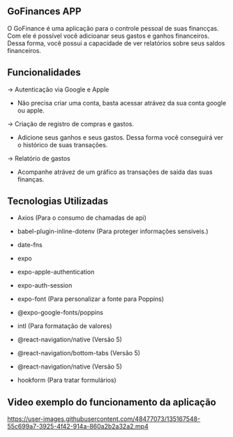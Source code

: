 ## GoFinances APP

O GoFinance é uma aplicação para o controle pessoal de suas financças. Com ele
é possível você adicioanar seus gastos e ganhos financeiros. Dessa forma, você possui
a capacidade de ver relatórios sobre seus saldos financeiros.

## Funcionalidades

-> Autenticação via Google e Apple

- Não precisa criar uma conta, basta acessar atrávez da sua conta google ou apple.

-> Criação de registro de compras e gastos.

- Adicione seus ganhos e seus gastos. Dessa forma você conseguirá ver o histórico
  de suas transações.

-> Relatório de gastos

- Acompanhe atrávez de um gráfico as transações de saida das suas finanças.

## Tecnologias Utilizadas

- Axios (Para o consumo de chamadas de api)

- babel-plugin-inline-dotenv (Para proteger informações sensiveis.)
- date-fns
- expo
- expo-apple-authentication
- expo-auth-session
- expo-font (Para personalizar a fonte para Poppins)
- @expo-google-fonts/poppins
- intl (Para formatação de valores)
- @react-navigation/native (Versão 5)
- @react-navigation/bottom-tabs (Versão 5)
- @react-navigation/native (Versão 5)
- hookform (Para tratar formulários)

## Video exemplo do funcionamento da aplicação



https://user-images.githubusercontent.com/48477073/135167548-55c699a7-3925-4f42-914a-860a2b2a32a2.mp4


